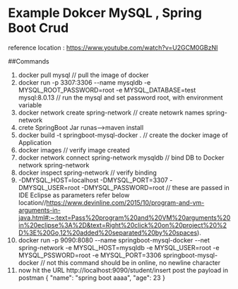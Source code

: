 # Example Dokcer MySQL , Spring Boot Crud

 reference location : https://www.youtube.com/watch?v=U2GCM0GBzNI
 
##Commands
1) docker pull mysql  // pull the image of docker
2) docker run -p 3307:3306 --name  mysqldb -e MYSQL_ROOT_PASSWORD=root -e MYSQL_DATABASE=test mysql:8.0.13 // run the mysql and set password root, with environment variable
3) docker network create spring-network // create netowrk names spring-network
4) crete SpringBoot Jar runas-->maven install
5) docker build -t springboot-mysql-docker .   // create the docker image of Application
6) docker images  // verify image created
7) docker network connect spring-network mysqldb   // bind DB to Docker network spring-network
8) docker inspect spring-network // verify binding
9) -DMYSQL_HOST=localhost  -DMYSQL_PORT=3307  -DMYSQL_USER=root  -DMYSQL_PASSWORD=root    // these are passed in IDE Eclipse as parameters   refer below location//https://www.devinline.com/2015/10/program-and-vm-arguments-in-java.html#:~:text=Pass%20program%20and%20VM%20arguments%20in%20eclipse%3A%2D&text=Right%20click%20on%20project%20%2D%3E%20Go,12%20added%20separated%20by%20spaces).
10) docker run -p 9090:8080 --name springboot-mysql-docker --net spring-network -e MYSQL_HOST=mysqldb -e MYSQL_USER=root -e MYSQL_PSSWORD=root -e MYSQL_PORT=3306 springboot-mysql-docker // not this command should be in online, no newline character
11) now hit the URL http://localhost:9090/student/insert post the payload in postman
    {
    "name": "spring boot aaaa",
    "age": 23
    }
   

